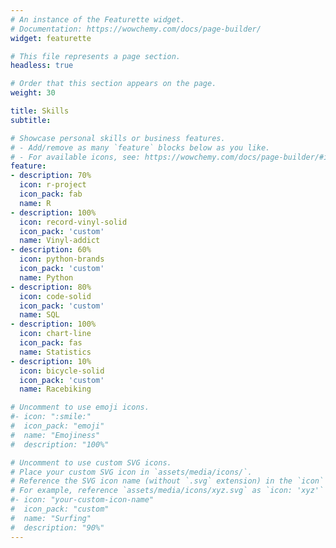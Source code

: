 ```yaml
---
# An instance of the Featurette widget.
# Documentation: https://wowchemy.com/docs/page-builder/
widget: featurette

# This file represents a page section.
headless: true

# Order that this section appears on the page.
weight: 30

title: Skills
subtitle:

# Showcase personal skills or business features.
# - Add/remove as many `feature` blocks below as you like.
# - For available icons, see: https://wowchemy.com/docs/page-builder/#icons
feature:
- description: 70%
  icon: r-project
  icon_pack: fab
  name: R
- description: 100%
  icon: record-vinyl-solid
  icon_pack: 'custom'
  name: Vinyl-addict
- description: 60%
  icon: python-brands
  icon_pack: 'custom'
  name: Python
- description: 80%
  icon: code-solid
  icon_pack: 'custom'
  name: SQL
- description: 100%
  icon: chart-line
  icon_pack: fas
  name: Statistics
- description: 10%
  icon: bicycle-solid
  icon_pack: 'custom'
  name: Racebiking

# Uncomment to use emoji icons.
#- icon: ":smile:"
#  icon_pack: "emoji"
#  name: "Emojiness"
#  description: "100%"  

# Uncomment to use custom SVG icons.
# Place your custom SVG icon in `assets/media/icons/`.
# Reference the SVG icon name (without `.svg` extension) in the `icon` field.
# For example, reference `assets/media/icons/xyz.svg` as `icon: 'xyz'`
#- icon: "your-custom-icon-name"
#  icon_pack: "custom"
#  name: "Surfing"
#  description: "90%"
---
```

